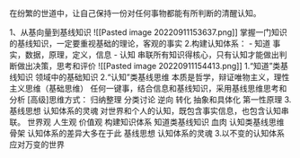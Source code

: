 在纷繁的世道中，让自己保持一份对任何事物都能有所判断的清醒认知。

1、从基向量到基线知识
![[Pasted image 20220911153637.png]]
掌握一门知识的基线知识，一定要重视基础的理论，客观的事实
2.构建认知体系：
	- 知道 事实，数据，原理，定义，信息
	- 认知 串联所有知识得核心，只有认知才能做出判断做出决策，思考和评价
	![[Pasted image 20220911154413.png]]
	1.“知道”类基线知识
	领域中的基础知识
	2.“认知”类基线思维
	本质是哲学，辩证唯物主义，理性主义思维（基础思维）
	任何一键事，结合信息和基线知识，采用基线思维思考和分析
	[高级]思维方式：
		归纳整理
		分类讨论
		逆向
		转化
		抽象和具体化
		第一性原理
	3. 基线思想 认知体系的灵魂
	对世界和个人的认知，既包含事实信息，也包含认知串联。
	世界观 人生观 价值观
构建知识体系
	知道类基线知识 血肉
	认知类基线思维 骨架 认知体系的差异大多在于此
	基线思想 认知体系的灵魂
3.以不变的认知体系应对万变的世界

